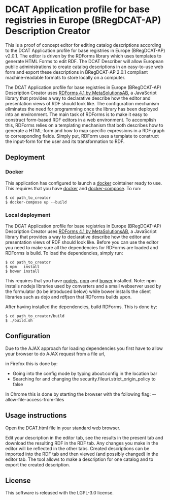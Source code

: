 # DCAT Application profile for base registries in Europe (BRegDCAT-AP)	Description Creator

This is a proof of concept editor for editing catalog descriptions according to the DCAT Application profile for base registries in Europe (BRegDCAT-AP)	v2.0.1. The editor is driven by the RDForms library which uses templates to generate HTML Forms to edit RDF. The DCAT Describer will allow European public administrations to create catalog descriptions in an easy-to-use web form and export these descriptions in BRegDCAT-AP 2.0.1 compliant machine-readable formats to store locally on a computer. 

The DCAT Application profile for base registries in Europe (BRegDCAT-AP)	 Description Creator uses [RDForms 4.1 by MetaSolutionsAB](https://github.com/MetaSolutionsAB/rdforms/releases/tag/4.1), a JavaScript library that provides a way to declarative describe how the editor and presentation views of RDF should look like. The configuration mechanism eliminates the need for programming once the library has been deployed into an environment. The main task of RDForms is to make it easy to construct form-based RDF editors in a web environment. To accomplish this, RDForms relies on a templating mechanism that both describes how to generate a HTML-form and how to map specific expressions in a RDF graph to corresponding fields. Simply put, RDForm uses a template to construct the input-form for the user and its transformation to RDF. 


## Deployment

### Docker

This application has configured to launch a [docker](https://www.docker.com/) cointainer ready to use. This requires that you have [docker](https://www.docker.com/) and [docker-compose](https://docs.docker.com/compose/install/). To run:

    $ cd path_to_creator
    $ docker-compose up --build
    

### Local deployment <a name="commandLineInstallation"></a>

The DCAT Application profile for base registries in Europe (BRegDCAT-AP) Description Creator uses [RDForms 4.1 by MetaSolutionsAB](https://github.com/MetaSolutionsAB/rdforms/releases/tag/4.1), a JavaScript library that provides a way to declarative describe how the editor and presentation views of RDF should look like. Before you can use the editor you need to make sure all the dependencies for RDForms are loaded and RDForms is build. To load the dependencies, simply run:

    $ cd path_to_creator
    $ npm   install
    $ bower install

This requires that you have [nodejs](http://nodejs.org/), [npm](https://www.npmjs.org/) and [bower](http://bower.io/) installed. Note: npm installs nodejs libraries used by converters and a small webserver used by the formulator (to be introduced below) while bower installs the client libraries such as dojo and rdfjson that RDForms builds upon. 

After having installed the dependencies, build RDForms. This is done by:

    $ cd path_to_creator/build
    $ ./build.sh

## Configuration <a name="configuration"></a>

Due to the AJAX approach for loading dependencies you first have to allow your browser to do AJAX request from a file url,

in Firefox this is done by:
* Going into the config mode by typing about:config in the location bar
* Searching for and changing the security.fileuri.strict_origin_policy to false

In Chrome this is done by starting the browser with the following flag: --allow-file-access-from-files

## Usage instructions <a name="usageInstructions"></a>

Open the DCAT.html file in your standard web browser. 

Edit your description in the editor tab, see the results in the present tab and download the resulting RDF in the RDF tab. Any changes you make in the editor will be reflected in the other tabs. Created descriptions can be imported into the RDF tab and then viewed (and possibly changed) in the editor tab. The tool allows to make a description for one catalog and to export the created description.

## License

This software is released with the LGPL-3.0 license.
